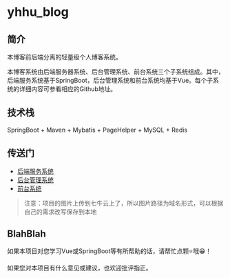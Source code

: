 # yhhu_blog
## 简介

本博客前后端分离的轻量级个人博客系统。

本博客系统由后端服务器系统、后台管理系统、前台系统三个子系统组成。其中，后端服务系统基于SpringBoot，后台管理系统和前台系统均基于Vue。每个子系统的详细内容可参看相应的Github地址。

## 技术栈

SpringBoot + Maven + Mybatis + PageHelper + MySQL + Redis

## 传送门

- [后端服务系统](https://github.com/yhuihu/blog-back)
- [后台管理系统](https://github.com/yhuihu/yhhu_blog_admin)
- [前台系统](https://github.com/yhuihu/yhhu_blog_front)

> 注意：项目的图片上传到七牛云上了，所以图片路径为域名形式，可以根据自己的需求改写保存到本地

## BlahBlah

如果本项目对您学习Vue或SpringBoot等有所帮助的话，请帮忙点颗⭐哦😁！

如果您对本项目有什么意见或建议，也欢迎批评指正。
